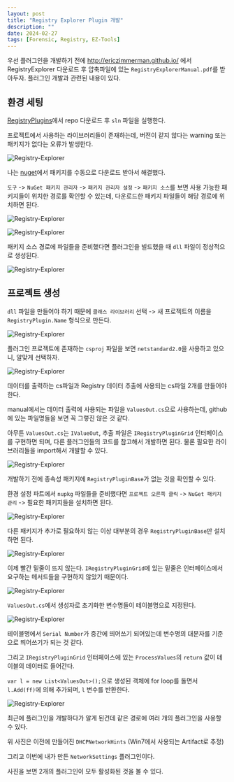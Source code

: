 ```yaml
---
layout: post
title: "Registry Explorer Plugin 개발"
description: ""
date: 2024-02-27
tags: [Forensic, Registry, EZ-Tools]
---
```


우선 플러그인을 개발하기 전에 http://ericzimmerman.github.io/ 에서 RegistryExplorer 다운로드 후 압축파일에 있는 `RegistryExplorerManual.pdf`를 받아두자. 플러그인 개발과 관련된 내용이 있다.

## 환경 세팅

<a href="https://github.com/EricZimmerman/RegistryPlugins">RegistryPlugins</a>에서 repo 다운로드 후 `sln` 파일을 실행한다.

프로젝트에서 사용하는 라이브러리들이 존재하는데, 버전이 같지 않다는 warning 또는 패키지가 없다는 오류가 발생한다.

![Registry-Explorer](/assets/images/RegistryExplorer-Plugin/5.png)

나는 <a href="https://www.nuget.org/packages/">nuget</a>에서 패키지를 수동으로 다운로드 받아서 해결했다.

`도구` -> `NuGet 패키지 관리자` -> `패키지 관리자 설정` -> `패키지 소스`를 보면 사용 가능한 패키지들이 위치한 경로를 확인할 수 있는데, 다운로드한 패키지 파일들이 해당 경로에 위치하면 된다.

![Registry-Explorer](/assets/images/RegistryExplorer-Plugin/6.png)

![Registry-Explorer](/assets/images/RegistryExplorer-Plugin/7.png)

패키지 소스 경로에 파일들을 준비했다면 플러그인을 빌드했을 때 `dll` 파일이 정상적으로 생성된다.

![Registry-Explorer](/assets/images/RegistryExplorer-Plugin/8.png)

## 프로젝트 생성

`dll` 파일을 만들어야 하기 때문에 `클래스 라이브러리` 선택 -> 새 프로젝트의 이름을 `RegistryPlugin.Name` 형식으로 만든다.

![Registry-Explorer](/assets/images/RegistryExplorer-Plugin/9.png)

플러그인 프로젝트에 존재하는 `csproj` 파일을 보면 `netstandard2.0`을 사용하고 있으니, 알맞게 선택하자.

![Registry-Explorer](/assets/images/RegistryExplorer-Plugin/10.png)

데이터를 출력하는 cs파일과 Registry 데이터 추출에 사용되는 cs파일 2개를 만들어야 한다.

manual에서는 데이터 출력에 사용되는 파일을 `ValuesOut.cs`으로 사용하는데, github에 있는 파일명들을 보면 꼭 그렇진 않은 것 같다.

아무튼 `ValuesOut.cs`는 `IValueOut`, 추출 파일은 `IRegistryPluginGrid` 인터페이스를 구현하면 되며, 다른 플러그인들의 코드를 참고해서 개발하면 된다. 물론 필요한 라이브러리들을 import해서 개발할 수 있다.

![Registry-Explorer](/assets/images/RegistryExplorer-Plugin/11.png)

개발하기 전에 종속성 패키지에 `RegistryPluginBase`가 없는 것을 확인할 수 있다.

환경 설정 파트에서 `nupkg` 파일들을 준비했다면 `프로젝트 오른쪽 클릭` -> `NuGet 패키지 관리` -> 필요한 패키지들을 설치하면 된다.

![Registry-Explorer](/assets/images/RegistryExplorer-Plugin/13.png)

다른 패키지가 추가로 필요하지 않는 이상 대부분의 경우 `RegistryPluginBase`만 설치하면 된다.

![Registry-Explorer](/assets/images/RegistryExplorer-Plugin/12.png)

이제 빨간 밑줄이 뜨지 않는다. `IRegistryPluginGrid`에 있는 밑줄은 인터페이스에서 요구하는 메서드들을 구현하지 않았기 때문이다.

![Registry-Explorer](/assets/images/RegistryExplorer-Plugin/1.png)

`ValuesOut.cs`에서 생성자로 초기화한 변수명들이 테이블명으로 지정된다.

![Registry-Explorer](/assets/images/RegistryExplorer-Plugin/2.png)

테이블명에서 `Serial Number`가 중간에 띄어쓰기 되어있는데 변수명의 대문자를 기준으로 띄어쓰기가 되는 것 같다.

그리고 `IRegistryPluginGrid` 인터페이스에 있는 `ProcessValues`의 `return` 값이 테이블의 데이터로 들어간다.

`var l = new List<ValuesOut>();`으로 생성된 객체에 for loop를 돌면서 `l.Add(ff)`에 의해 추가되며, `l` 변수를 반환한다.

![Registry-Explorer](/assets/images/RegistryExplorer-Plugin/4.png)

최근에 플러그인을 개발하다가 알게 된건데 같은 경로에 여러 개의 플러그인을 사용할 수 있다.

위 사진은 이전에 만들어진 `DHCPNetworkHints` (Win7에서 사용되는 Artifact로 추정) 

그리고 이번에 내가 만든 `NetworkSettings` 플러그인이다. 

사진을 보면 2개의 플러그인이 모두 활성화된 것을 볼 수 있다.
